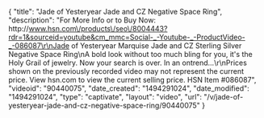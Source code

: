 {
    "title": "Jade of Yesteryear Jade and CZ Negative Space Ring",
    "description": "For More Info or to Buy Now: http:\/\/www.hsn.com\/products\/seo\/8004443?rdr=1&sourceid=youtube&cm_mmc=Social-_-Youtube-_-ProductVideo-_-086087\r\nJade of Yesteryear Marquise Jade and CZ Sterling Silver Negative Space Ring\nA bold look without too much bling  for you, it's the Holy Grail of jewelry. Now your search is over. In an ontrend...\r\nPrices shown on the previously recorded video may not represent the current price.  View hsn.com to view the current selling price. HSN Item #086087",
    "videoid": "90440075",
    "date_created": "1494291024",
    "date_modified": "1494291024",
    "type": "captivate",
    "layout": "video",
    "url": "\/v\/jade-of-yesteryear-jade-and-cz-negative-space-ring\/90440075"
}